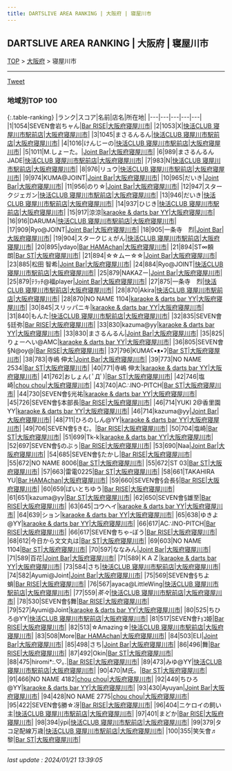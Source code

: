 ```yaml
---
title: DARTSLIVE AREA RANKING | 大阪府 | 寝屋川市
---
```

## DARTSLIVE AREA RANKING | 大阪府 | 寝屋川市

[TOP](/darts/rank/) > [大阪府](/darts/rank/大阪府/) > 寝屋川市

___

<a href="https://twitter.com/share?ref_src=twsrc%5Etfw" data-text="DARTSLIVE AREA RANKING | 大阪府寝屋川市" class="twitter-share-button" data-via="DARTSLIVE" data-hashtags="DARTSLIVE" data-related="DARTSLIVE" data-show-count="false">Tweet</a>

### 地域別TOP 100

{:.table-ranking}
|ランク|スコア|名前|店名|所在地|
|---|---|---|---|---|
|1|1054|SEVEN會岩ちャん|<a href="https://search.dartslive.com/jp/shop/a3d345b261483e520d9b047a20a7ba1e">Bar RISE</a>|<a href="/darts/rank/大阪府/寝屋川市">大阪府寝屋川市</a>|
|2|1053|X|<a href="https://search.dartslive.com/jp/shop/1777007f6ed5ed88f454cb89828a1cfe">快活CLUB 寝屋川市駅前店</a>|<a href="/darts/rank/大阪府/寝屋川市">大阪府寝屋川市</a>|
|3|1045|まさるんるん|<a href="https://search.dartslive.com/jp/shop/1777007f6ed5ed88f454cb89828a1cfe">快活CLUB 寝屋川市駅前店</a>|<a href="/darts/rank/大阪府/寝屋川市">大阪府寝屋川市</a>|
|4|1016|けんじーの|<a href="https://search.dartslive.com/jp/shop/1777007f6ed5ed88f454cb89828a1cfe">快活CLUB 寝屋川市駅前店</a>|<a href="/darts/rank/大阪府/寝屋川市">大阪府寝屋川市</a>|
|5|1011|M.しょーた。|<a href="https://search.dartslive.com/jp/shop/67f25de74643ec4f0d9b047a20a7ba1e">Joint Bar</a>|<a href="/darts/rank/大阪府/寝屋川市">大阪府寝屋川市</a>|
|6|989|まさるんるんJADE|<a href="https://search.dartslive.com/jp/shop/1777007f6ed5ed88f454cb89828a1cfe">快活CLUB 寝屋川市駅前店</a>|<a href="/darts/rank/大阪府/寝屋川市">大阪府寝屋川市</a>|
|7|983|N|<a href="https://search.dartslive.com/jp/shop/1777007f6ed5ed88f454cb89828a1cfe">快活CLUB 寝屋川市駅前店</a>|<a href="/darts/rank/大阪府/寝屋川市">大阪府寝屋川市</a>|
|8|976|リュウ|<a href="https://search.dartslive.com/jp/shop/1777007f6ed5ed88f454cb89828a1cfe">快活CLUB 寝屋川市駅前店</a>|<a href="/darts/rank/大阪府/寝屋川市">大阪府寝屋川市</a>|
|9|974|KUMA@JOINT|<a href="https://search.dartslive.com/jp/shop/67f25de74643ec4f0d9b047a20a7ba1e">Joint Bar</a>|<a href="/darts/rank/大阪府/寝屋川市">大阪府寝屋川市</a>|
|10|965|だいき|<a href="https://search.dartslive.com/jp/shop/67f25de74643ec4f0d9b047a20a7ba1e">Joint Bar</a>|<a href="/darts/rank/大阪府/寝屋川市">大阪府寝屋川市</a>|
|11|956|のり☆|<a href="https://search.dartslive.com/jp/shop/67f25de74643ec4f0d9b047a20a7ba1e">Joint Bar</a>|<a href="/darts/rank/大阪府/寝屋川市">大阪府寝屋川市</a>|
|12|947|スタークジェガン|<a href="https://search.dartslive.com/jp/shop/1777007f6ed5ed88f454cb89828a1cfe">快活CLUB 寝屋川市駅前店</a>|<a href="/darts/rank/大阪府/寝屋川市">大阪府寝屋川市</a>|
|13|946|だいき|<a href="https://search.dartslive.com/jp/shop/1777007f6ed5ed88f454cb89828a1cfe">快活CLUB 寝屋川市駅前店</a>|<a href="/darts/rank/大阪府/寝屋川市">大阪府寝屋川市</a>|
|14|937|ひじき|<a href="https://search.dartslive.com/jp/shop/1777007f6ed5ed88f454cb89828a1cfe">快活CLUB 寝屋川市駅前店</a>|<a href="/darts/rank/大阪府/寝屋川市">大阪府寝屋川市</a>|
|15|917|涼涼|<a href="https://search.dartslive.com/jp/shop/c61153c97069deba0d9b047a20a7ba1e">karaoke & darts bar YY</a>|<a href="/darts/rank/大阪府/寝屋川市">大阪府寝屋川市</a>|
|16|916|DARUMA|<a href="https://search.dartslive.com/jp/shop/1777007f6ed5ed88f454cb89828a1cfe">快活CLUB 寝屋川市駅前店</a>|<a href="/darts/rank/大阪府/寝屋川市">大阪府寝屋川市</a>|
|17|909|Ryo@JOINT|<a href="https://search.dartslive.com/jp/shop/67f25de74643ec4f0d9b047a20a7ba1e">Joint Bar</a>|<a href="/darts/rank/大阪府/寝屋川市">大阪府寝屋川市</a>|
|18|905|一条寺　烈|<a href="https://search.dartslive.com/jp/shop/67f25de74643ec4f0d9b047a20a7ba1e">Joint Bar</a>|<a href="/darts/rank/大阪府/寝屋川市">大阪府寝屋川市</a>|
|19|904|スタークじぇがん|<a href="https://search.dartslive.com/jp/shop/1777007f6ed5ed88f454cb89828a1cfe">快活CLUB 寝屋川市駅前店</a>|<a href="/darts/rank/大阪府/寝屋川市">大阪府寝屋川市</a>|
|20|895|ydayo|<a href="https://search.dartslive.com/jp/shop/7e2dcba68933ac610d9b047a20a7ba1e">Bar HAMAchan</a>|<a href="/darts/rank/大阪府/寝屋川市">大阪府寝屋川市</a>|
|21|894|ST∞頼朗|<a href="https://search.dartslive.com/jp/shop/e4c2041d22a1d4ad0d9b047a20a7ba1e">Bar ST</a>|<a href="/darts/rank/大阪府/寝屋川市">大阪府寝屋川市</a>|
|21|894|☆☆ムー☆☆|<a href="https://search.dartslive.com/jp/shop/67f25de74643ec4f0d9b047a20a7ba1e">Joint Bar</a>|<a href="/darts/rank/大阪府/寝屋川市">大阪府寝屋川市</a>|
|23|885|松田 智希|<a href="https://search.dartslive.com/jp/shop/67f25de74643ec4f0d9b047a20a7ba1e">Joint Bar</a>|<a href="/darts/rank/大阪府/寝屋川市">大阪府寝屋川市</a>|
|24|884|Ryo@JOINT|<a href="https://search.dartslive.com/jp/shop/1777007f6ed5ed88f454cb89828a1cfe">快活CLUB 寝屋川市駅前店</a>|<a href="/darts/rank/大阪府/寝屋川市">大阪府寝屋川市</a>|
|25|879|NAKAZー|<a href="https://search.dartslive.com/jp/shop/67f25de74643ec4f0d9b047a20a7ba1e">Joint Bar</a>|<a href="/darts/rank/大阪府/寝屋川市">大阪府寝屋川市</a>|
|25|879|ﾃﾗｯﾁ@福player|<a href="https://search.dartslive.com/jp/shop/67f25de74643ec4f0d9b047a20a7ba1e">Joint Bar</a>|<a href="/darts/rank/大阪府/寝屋川市">大阪府寝屋川市</a>|
|27|875|一条寺　烈|<a href="https://search.dartslive.com/jp/shop/1777007f6ed5ed88f454cb89828a1cfe">快活CLUB 寝屋川市駅前店</a>|<a href="/darts/rank/大阪府/寝屋川市">大阪府寝屋川市</a>|
|28|870|Akira|<a href="https://search.dartslive.com/jp/shop/1777007f6ed5ed88f454cb89828a1cfe">快活CLUB 寝屋川市駅前店</a>|<a href="/darts/rank/大阪府/寝屋川市">大阪府寝屋川市</a>|
|28|870|NO NAME 1104|<a href="https://search.dartslive.com/jp/shop/c61153c97069deba0d9b047a20a7ba1e">karaoke & darts bar YY</a>|<a href="/darts/rank/大阪府/寝屋川市">大阪府寝屋川市</a>|
|30|845|スリッパニキ|<a href="https://search.dartslive.com/jp/shop/c61153c97069deba0d9b047a20a7ba1e">karaoke & darts bar YY</a>|<a href="/darts/rank/大阪府/寝屋川市">大阪府寝屋川市</a>|
|31|840|もんた|<a href="https://search.dartslive.com/jp/shop/1777007f6ed5ed88f454cb89828a1cfe">快活CLUB 寝屋川市駅前店</a>|<a href="/darts/rank/大阪府/寝屋川市">大阪府寝屋川市</a>|
|32|835|SEVEN會§廷弥|<a href="https://search.dartslive.com/jp/shop/a3d345b261483e520d9b047a20a7ba1e">Bar RISE</a>|<a href="/darts/rank/大阪府/寝屋川市">大阪府寝屋川市</a>|
|33|830|kazuma@yy|<a href="https://search.dartslive.com/jp/shop/c61153c97069deba0d9b047a20a7ba1e">karaoke & darts bar YY</a>|<a href="/darts/rank/大阪府/寝屋川市">大阪府寝屋川市</a>|
|33|830|まさるんるん|<a href="https://search.dartslive.com/jp/shop/67f25de74643ec4f0d9b047a20a7ba1e">Joint Bar</a>|<a href="/darts/rank/大阪府/寝屋川市">大阪府寝屋川市</a>|
|35|825|りょーへい@AMC|<a href="https://search.dartslive.com/jp/shop/c61153c97069deba0d9b047a20a7ba1e">karaoke & darts bar YY</a>|<a href="/darts/rank/大阪府/寝屋川市">大阪府寝屋川市</a>|
|36|805|SEVEN會§N@oy@|<a href="https://search.dartslive.com/jp/shop/a3d345b261483e520d9b047a20a7ba1e">Bar RISE</a>|<a href="/darts/rank/大阪府/寝屋川市">大阪府寝屋川市</a>|
|37|796|KUMAʕ•ᴥ•ʔ|<a href="https://search.dartslive.com/jp/shop/e4c2041d22a1d4ad0d9b047a20a7ba1e">Bar ST</a>|<a href="/darts/rank/大阪府/寝屋川市">大阪府寝屋川市</a>|
|38|783|寺嶋 伸太|<a href="https://search.dartslive.com/jp/shop/67f25de74643ec4f0d9b047a20a7ba1e">Joint Bar</a>|<a href="/darts/rank/大阪府/寝屋川市">大阪府寝屋川市</a>|
|39|773|NO NAME 2534|<a href="https://search.dartslive.com/jp/shop/e4c2041d22a1d4ad0d9b047a20a7ba1e">Bar ST</a>|<a href="/darts/rank/大阪府/寝屋川市">大阪府寝屋川市</a>|
|40|771|寺嶋 伸太|<a href="https://search.dartslive.com/jp/shop/c61153c97069deba0d9b047a20a7ba1e">karaoke & darts bar YY</a>|<a href="/darts/rank/大阪府/寝屋川市">大阪府寝屋川市</a>|
|41|762|おしょん( ﾟДﾟ)|<a href="https://search.dartslive.com/jp/shop/e4c2041d22a1d4ad0d9b047a20a7ba1e">Bar ST</a>|<a href="/darts/rank/大阪府/寝屋川市">大阪府寝屋川市</a>|
|42|746|塩崎|<a href="https://search.dartslive.com/jp/shop/123a2e1fdf349edc0d9b047a20a7ba1e">chou chou</a>|<a href="/darts/rank/大阪府/寝屋川市">大阪府寝屋川市</a>|
|43|740|AC∴INO-PITCH|<a href="https://search.dartslive.com/jp/shop/e4c2041d22a1d4ad0d9b047a20a7ba1e">Bar ST</a>|<a href="/darts/rank/大阪府/寝屋川市">大阪府寝屋川市</a>|
|44|730|SEVEN會§光祐|<a href="https://search.dartslive.com/jp/shop/c61153c97069deba0d9b047a20a7ba1e">karaoke & darts bar YY</a>|<a href="/darts/rank/大阪府/寝屋川市">大阪府寝屋川市</a>|
|45|726|SEVEN會§本部長|<a href="https://search.dartslive.com/jp/shop/a3d345b261483e520d9b047a20a7ba1e">Bar RISE</a>|<a href="/darts/rank/大阪府/寝屋川市">大阪府寝屋川市</a>|
|46|714|YUKI 2@香里園YY|<a href="https://search.dartslive.com/jp/shop/c61153c97069deba0d9b047a20a7ba1e">karaoke & darts bar YY</a>|<a href="/darts/rank/大阪府/寝屋川市">大阪府寝屋川市</a>|
|46|714|kazuma@yy|<a href="https://search.dartslive.com/jp/shop/67f25de74643ec4f0d9b047a20a7ba1e">Joint Bar</a>|<a href="/darts/rank/大阪府/寝屋川市">大阪府寝屋川市</a>|
|48|711|ひろのしん@YY|<a href="https://search.dartslive.com/jp/shop/c61153c97069deba0d9b047a20a7ba1e">karaoke & darts bar YY</a>|<a href="/darts/rank/大阪府/寝屋川市">大阪府寝屋川市</a>|
|49|706|SEVEN會§きむ。|<a href="https://search.dartslive.com/jp/shop/a3d345b261483e520d9b047a20a7ba1e">Bar RISE</a>|<a href="/darts/rank/大阪府/寝屋川市">大阪府寝屋川市</a>|
|50|704|塩崎|<a href="https://search.dartslive.com/jp/shop/e4c2041d22a1d4ad0d9b047a20a7ba1e">Bar ST</a>|<a href="/darts/rank/大阪府/寝屋川市">大阪府寝屋川市</a>|
|51|699|Tk-k|<a href="https://search.dartslive.com/jp/shop/c61153c97069deba0d9b047a20a7ba1e">karaoke & darts bar YY</a>|<a href="/darts/rank/大阪府/寝屋川市">大阪府寝屋川市</a>|
|52|697|SEVEN會§のぶぅ|<a href="https://search.dartslive.com/jp/shop/a3d345b261483e520d9b047a20a7ba1e">Bar RISE</a>|<a href="/darts/rank/大阪府/寝屋川市">大阪府寝屋川市</a>|
|53|690|Naa|<a href="https://search.dartslive.com/jp/shop/67f25de74643ec4f0d9b047a20a7ba1e">Joint Bar</a>|<a href="/darts/rank/大阪府/寝屋川市">大阪府寝屋川市</a>|
|54|685|SEVEN會§たかし|<a href="https://search.dartslive.com/jp/shop/a3d345b261483e520d9b047a20a7ba1e">Bar RISE</a>|<a href="/darts/rank/大阪府/寝屋川市">大阪府寝屋川市</a>|
|55|672|NO NAME 8006|<a href="https://search.dartslive.com/jp/shop/e4c2041d22a1d4ad0d9b047a20a7ba1e">Bar ST</a>|<a href="/darts/rank/大阪府/寝屋川市">大阪府寝屋川市</a>|
|55|672|ST 03|<a href="https://search.dartslive.com/jp/shop/e4c2041d22a1d4ad0d9b047a20a7ba1e">Bar ST</a>|<a href="/darts/rank/大阪府/寝屋川市">大阪府寝屋川市</a>|
|57|663|雷電0225|<a href="https://search.dartslive.com/jp/shop/e4c2041d22a1d4ad0d9b047a20a7ba1e">Bar ST</a>|<a href="/darts/rank/大阪府/寝屋川市">大阪府寝屋川市</a>|
|58|661|TAKAHIRA YU|<a href="https://search.dartslive.com/jp/shop/7e2dcba68933ac610d9b047a20a7ba1e">Bar HAMAchan</a>|<a href="/darts/rank/大阪府/寝屋川市">大阪府寝屋川市</a>|
|59|660|SEVEN會§会長§|<a href="https://search.dartslive.com/jp/shop/a3d345b261483e520d9b047a20a7ba1e">Bar RISE</a>|<a href="/darts/rank/大阪府/寝屋川市">大阪府寝屋川市</a>|
|60|659|ばいとちゆう|<a href="https://search.dartslive.com/jp/shop/a3d345b261483e520d9b047a20a7ba1e">Bar RISE</a>|<a href="/darts/rank/大阪府/寝屋川市">大阪府寝屋川市</a>|
|61|651|kazuma@yy|<a href="https://search.dartslive.com/jp/shop/e4c2041d22a1d4ad0d9b047a20a7ba1e">Bar ST</a>|<a href="/darts/rank/大阪府/寝屋川市">大阪府寝屋川市</a>|
|62|650|SEVEN會§雄至|<a href="https://search.dartslive.com/jp/shop/a3d345b261483e520d9b047a20a7ba1e">Bar RISE</a>|<a href="/darts/rank/大阪府/寝屋川市">大阪府寝屋川市</a>|
|63|645|コウヘイ|<a href="https://search.dartslive.com/jp/shop/c61153c97069deba0d9b047a20a7ba1e">karaoke & darts bar YY</a>|<a href="/darts/rank/大阪府/寝屋川市">大阪府寝屋川市</a>|
|64|639|ション|<a href="https://search.dartslive.com/jp/shop/c61153c97069deba0d9b047a20a7ba1e">karaoke & darts bar YY</a>|<a href="/darts/rank/大阪府/寝屋川市">大阪府寝屋川市</a>|
|65|638|ゆきよ@YY|<a href="https://search.dartslive.com/jp/shop/c61153c97069deba0d9b047a20a7ba1e">karaoke & darts bar YY</a>|<a href="/darts/rank/大阪府/寝屋川市">大阪府寝屋川市</a>|
|66|617|AC∴INO-PITCH|<a href="https://search.dartslive.com/jp/shop/a3d345b261483e520d9b047a20a7ba1e">Bar RISE</a>|<a href="/darts/rank/大阪府/寝屋川市">大阪府寝屋川市</a>|
|66|617|SEVEN會ちゃｰぼう|<a href="https://search.dartslive.com/jp/shop/a3d345b261483e520d9b047a20a7ba1e">Bar RISE</a>|<a href="/darts/rank/大阪府/寝屋川市">大阪府寝屋川市</a>|
|68|612|今日から文文丸は|<a href="https://search.dartslive.com/jp/shop/e4c2041d22a1d4ad0d9b047a20a7ba1e">Bar ST</a>|<a href="/darts/rank/大阪府/寝屋川市">大阪府寝屋川市</a>|
|69|603|NO NAME 1104|<a href="https://search.dartslive.com/jp/shop/e4c2041d22a1d4ad0d9b047a20a7ba1e">Bar ST</a>|<a href="/darts/rank/大阪府/寝屋川市">大阪府寝屋川市</a>|
|70|597|ななみん|<a href="https://search.dartslive.com/jp/shop/67f25de74643ec4f0d9b047a20a7ba1e">Joint Bar</a>|<a href="/darts/rank/大阪府/寝屋川市">大阪府寝屋川市</a>|
|71|589|百花|<a href="https://search.dartslive.com/jp/shop/67f25de74643ec4f0d9b047a20a7ba1e">Joint Bar</a>|<a href="/darts/rank/大阪府/寝屋川市">大阪府寝屋川市</a>|
|71|589|ＫＡＺ|<a href="https://search.dartslive.com/jp/shop/c61153c97069deba0d9b047a20a7ba1e">karaoke & darts bar YY</a>|<a href="/darts/rank/大阪府/寝屋川市">大阪府寝屋川市</a>|
|73|584|さち|<a href="https://search.dartslive.com/jp/shop/1777007f6ed5ed88f454cb89828a1cfe">快活CLUB 寝屋川市駅前店</a>|<a href="/darts/rank/大阪府/寝屋川市">大阪府寝屋川市</a>|
|74|582|Ayumi@Joint|<a href="https://search.dartslive.com/jp/shop/67f25de74643ec4f0d9b047a20a7ba1e">Joint Bar</a>|<a href="/darts/rank/大阪府/寝屋川市">大阪府寝屋川市</a>|
|75|569|SEVEN會§ちよ蛸|<a href="https://search.dartslive.com/jp/shop/a3d345b261483e520d9b047a20a7ba1e">Bar RISE</a>|<a href="/darts/rank/大阪府/寝屋川市">大阪府寝屋川市</a>|
|76|567|ayaca@LittleWing|<a href="https://search.dartslive.com/jp/shop/1777007f6ed5ed88f454cb89828a1cfe">快活CLUB 寝屋川市駅前店</a>|<a href="/darts/rank/大阪府/寝屋川市">大阪府寝屋川市</a>|
|77|559|*茶々*|<a href="https://search.dartslive.com/jp/shop/1777007f6ed5ed88f454cb89828a1cfe">快活CLUB 寝屋川市駅前店</a>|<a href="/darts/rank/大阪府/寝屋川市">大阪府寝屋川市</a>|
|78|530|SEVEN會§舞|<a href="https://search.dartslive.com/jp/shop/a3d345b261483e520d9b047a20a7ba1e">Bar RISE</a>|<a href="/darts/rank/大阪府/寝屋川市">大阪府寝屋川市</a>|
|79|527|Ayumi@Joint|<a href="https://search.dartslive.com/jp/shop/c61153c97069deba0d9b047a20a7ba1e">karaoke & darts bar YY</a>|<a href="/darts/rank/大阪府/寝屋川市">大阪府寝屋川市</a>|
|80|525|ちひろ@YY|<a href="https://search.dartslive.com/jp/shop/1777007f6ed5ed88f454cb89828a1cfe">快活CLUB 寝屋川市駅前店</a>|<a href="/darts/rank/大阪府/寝屋川市">大阪府寝屋川市</a>|
|81|517|SEVEN會ﾁｮｺ姫|<a href="https://search.dartslive.com/jp/shop/a3d345b261483e520d9b047a20a7ba1e">Bar RISE</a>|<a href="/darts/rank/大阪府/寝屋川市">大阪府寝屋川市</a>|
|82|513|☆Amazing☆|<a href="https://search.dartslive.com/jp/shop/1777007f6ed5ed88f454cb89828a1cfe">快活CLUB 寝屋川市駅前店</a>|<a href="/darts/rank/大阪府/寝屋川市">大阪府寝屋川市</a>|
|83|508|More|<a href="https://search.dartslive.com/jp/shop/7e2dcba68933ac610d9b047a20a7ba1e">Bar HAMAchan</a>|<a href="/darts/rank/大阪府/寝屋川市">大阪府寝屋川市</a>|
|84|503|ELI|<a href="https://search.dartslive.com/jp/shop/67f25de74643ec4f0d9b047a20a7ba1e">Joint Bar</a>|<a href="/darts/rank/大阪府/寝屋川市">大阪府寝屋川市</a>|
|85|498|さち|<a href="https://search.dartslive.com/jp/shop/67f25de74643ec4f0d9b047a20a7ba1e">Joint Bar</a>|<a href="/darts/rank/大阪府/寝屋川市">大阪府寝屋川市</a>|
|86|496|舞|<a href="https://search.dartslive.com/jp/shop/a3d345b261483e520d9b047a20a7ba1e">Bar RISE</a>|<a href="/darts/rank/大阪府/寝屋川市">大阪府寝屋川市</a>|
|87|492|Okin|<a href="https://search.dartslive.com/jp/shop/e4c2041d22a1d4ad0d9b047a20a7ba1e">Bar ST</a>|<a href="/darts/rank/大阪府/寝屋川市">大阪府寝屋川市</a>|
|88|475|hiromi*:.♡｡.|<a href="https://search.dartslive.com/jp/shop/a3d345b261483e520d9b047a20a7ba1e">Bar RISE</a>|<a href="/darts/rank/大阪府/寝屋川市">大阪府寝屋川市</a>|
|89|473|みゆ@YY|<a href="https://search.dartslive.com/jp/shop/1777007f6ed5ed88f454cb89828a1cfe">快活CLUB 寝屋川市駅前店</a>|<a href="/darts/rank/大阪府/寝屋川市">大阪府寝屋川市</a>|
|90|470|M氏。|<a href="https://search.dartslive.com/jp/shop/e4c2041d22a1d4ad0d9b047a20a7ba1e">Bar ST</a>|<a href="/darts/rank/大阪府/寝屋川市">大阪府寝屋川市</a>|
|91|466|NO NAME 4182|<a href="https://search.dartslive.com/jp/shop/123a2e1fdf349edc0d9b047a20a7ba1e">chou chou</a>|<a href="/darts/rank/大阪府/寝屋川市">大阪府寝屋川市</a>|
|92|449|ちひろ@YY|<a href="https://search.dartslive.com/jp/shop/c61153c97069deba0d9b047a20a7ba1e">karaoke & darts bar YY</a>|<a href="/darts/rank/大阪府/寝屋川市">大阪府寝屋川市</a>|
|93|430|Ayuyan|<a href="https://search.dartslive.com/jp/shop/67f25de74643ec4f0d9b047a20a7ba1e">Joint Bar</a>|<a href="/darts/rank/大阪府/寝屋川市">大阪府寝屋川市</a>|
|94|428|NO NAME 2775|<a href="https://search.dartslive.com/jp/shop/123a2e1fdf349edc0d9b047a20a7ba1e">chou chou</a>|<a href="/darts/rank/大阪府/寝屋川市">大阪府寝屋川市</a>|
|95|422|SEVEN會§勝☆冴|<a href="https://search.dartslive.com/jp/shop/a3d345b261483e520d9b047a20a7ba1e">Bar RISE</a>|<a href="/darts/rank/大阪府/寝屋川市">大阪府寝屋川市</a>|
|96|404|ニケロイの飼い主|<a href="https://search.dartslive.com/jp/shop/1777007f6ed5ed88f454cb89828a1cfe">快活CLUB 寝屋川市駅前店</a>|<a href="/darts/rank/大阪府/寝屋川市">大阪府寝屋川市</a>|
|97|401|まどか|<a href="https://search.dartslive.com/jp/shop/a3d345b261483e520d9b047a20a7ba1e">Bar RISE</a>|<a href="/darts/rank/大阪府/寝屋川市">大阪府寝屋川市</a>|
|98|394|ÿpi|<a href="https://search.dartslive.com/jp/shop/1777007f6ed5ed88f454cb89828a1cfe">快活CLUB 寝屋川市駅前店</a>|<a href="/darts/rank/大阪府/寝屋川市">大阪府寝屋川市</a>|
|99|379|タコ足配線万歳|<a href="https://search.dartslive.com/jp/shop/1777007f6ed5ed88f454cb89828a1cfe">快活CLUB 寝屋川市駅前店</a>|<a href="/darts/rank/大阪府/寝屋川市">大阪府寝屋川市</a>|
|100|355|笑矢會♬黎|<a href="https://search.dartslive.com/jp/shop/e4c2041d22a1d4ad0d9b047a20a7ba1e">Bar ST</a>|<a href="/darts/rank/大阪府/寝屋川市">大阪府寝屋川市</a>|



___

_last update : 2024/01/21 13:39:05_


<script src="https://cdnjs.cloudflare.com/ajax/libs/jquery/3.6.1/jquery.min.js" integrity="sha512-aVKKRRi/Q/YV+4mjoKBsE4x3H+BkegoM/em46NNlCqNTmUYADjBbeNefNxYV7giUp0VxICtqdrbqU7iVaeZNXA==" crossorigin="anonymous" referrerpolicy="no-referrer"></script>
<script src="https://cdnjs.cloudflare.com/ajax/libs/jquery.tablesorter/2.31.3/js/jquery.tablesorter.min.js" integrity="sha512-qzgd5cYSZcosqpzpn7zF2ZId8f/8CHmFKZ8j7mU4OUXTNRd5g+ZHBPsgKEwoqxCtdQvExE5LprwwPAgoicguNg==" crossorigin="anonymous" referrerpolicy="no-referrer"></script>
<link rel="stylesheet" href="https://cdnjs.cloudflare.com/ajax/libs/jquery.tablesorter/2.31.3/css/theme.default.min.css" integrity="sha512-wghhOJkjQX0Lh3NSWvNKeZ0ZpNn+SPVXX1Qyc9OCaogADktxrBiBdKGDoqVUOyhStvMBmJQ8ZdMHiR3wuEq8+w==" crossorigin="anonymous" referrerpolicy="no-referrer" />
<script>
$(function() {
    $(".table-ranking").tablesorter({sortList:[[0, 0]]});
});
</script>

<script async src="https://platform.twitter.com/widgets.js" charset="utf-8"></script>